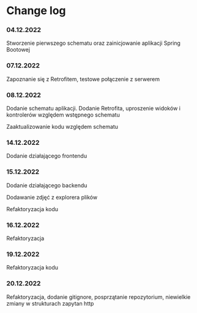 # Change log

### 04.12.2022

Stworzenie pierwszego schematu oraz zainicjowanie aplikacji Spring Bootowej

### 07.12.2022

Zapoznanie się z Retrofitem, testowe połączenie z serwerem

### 08.12.2022

Dodanie schematu aplikacji. Dodanie Retrofita, uproszenie widoków i kontrolerów względem wstępnego schematu

Zaaktualizowanie kodu względem schematu

### 14.12.2022

Dodanie działającego frontendu

### 15.12.2022

Dodanie działającego backendu

Dodawanie zdjęć z explorera plików

Refaktoryzacja kodu

### 16.12.2022

Refaktoryzacja

### 19.12.2022

Refaktoryzacja kodu

### 20.12.2022

Refaktoryzacja, dodanie gitignore, posprzątanie repozytorium, niewielkie zmiany w strukturach zapytan http
